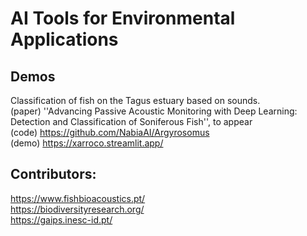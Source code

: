 # AI Tools for Environmental Applications

## Demos

Classification of fish on the Tagus estuary based on sounds. \
(paper) ''Advancing Passive Acoustic Monitoring with Deep Learning: Detection and Classification of Soniferous Fish'', to appear \
(code) https://github.com/NabiaAI/Argyrosomus \
(demo) https://xarroco.streamlit.app/

## Contributors:
https://www.fishbioacoustics.pt/  \
https://biodiversityresearch.org/ \
https://gaips.inesc-id.pt/
<!--

**Here are some ideas to get you started:**

🙋‍♀️ A short introduction - what is your organization all about?
🌈 Contribution guidelines - how can the community get involved?
👩‍💻 Useful resources - where can the community find your docs? Is there anything else the community should know?
🍿 Fun facts - what does your team eat for breakfast?
🧙 Remember, you can do mighty things with the power of [Markdown](https://docs.github.com/github/writing-on-github/getting-started-with-writing-and-formatting-on-github/basic-writing-and-formatting-syntax)
-->
